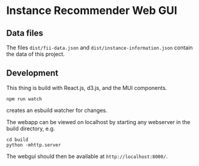 # Instance Recommender Web GUI

## Data files

The files `dist/fii-data.json` and `dist/instance-information.json` contain the data of this project.

## Development

This thing is build with React.js, d3.js, and the MUI components.

```
npm run watch
```

creates an esbuild watcher for changes.

The webapp can be viewed on localhost by starting any webserver in the build directory, e.g.

```
cd build
python -mhttp.server
```

The webgui should then be available at `http://localhost:8000/`.

